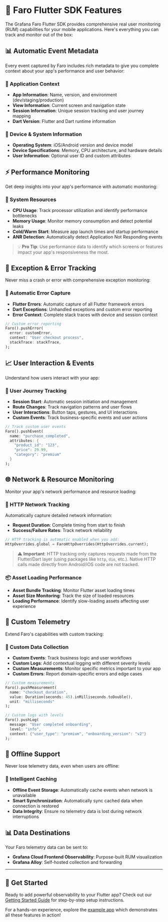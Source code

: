 # 🚀 Faro Flutter SDK Features

The Grafana Faro Flutter SDK provides comprehensive real user monitoring (RUM) capabilities for your mobile applications. Here's everything you can track and monitor out of the box:

## 📊 Automatic Event Metadata

Every event captured by Faro includes rich metadata to give you complete context about your app's performance and user behavior:

### 📱 Application Context

- **App Information**: Name, version, and environment (dev/staging/production)
- **View Information**: Current screen and navigation state
- **Session Information**: Unique session tracking and user journey mapping
- **Dart Version**: Flutter and Dart runtime information

### 🔧 Device & System Information

- **Operating System**: iOS/Android version and device model
- **Device Specifications**: Memory, CPU architecture, and hardware details
- **User Information**: Optional user ID and custom attributes

## ⚡ Performance Monitoring

Get deep insights into your app's performance with automatic monitoring:

### 🧠 System Resources

- **CPU Usage**: Track processor utilization and identify performance bottlenecks
- **Memory Usage**: Monitor memory consumption and detect potential leaks
- **Cold/Warm Start**: Measure app launch times and startup performance
- **ANR Detection**: Automatically detect Application Not Responding events

> 💡 **Pro Tip**: Use performance data to identify which screens or features impact your app's responsiveness the most.

## 🐛 Exception & Error Tracking

Never miss a crash or error with comprehensive exception monitoring:

### 🚨 Automatic Error Capture

- **Flutter Errors**: Automatic capture of all Flutter framework errors
- **Dart Exceptions**: Unhandled exceptions and custom error reporting
- **Error Context**: Complete stack traces with device and session context

```dart
// Custom error reporting
Faro().pushError(
  error: customError,
  context: "User checkout process",
  stackTrace: stackTrace,
);
```

## 📈 User Interaction & Events

Understand how users interact with your app:

### 🎯 User Journey Tracking

- **Session Start**: Automatic session initiation and management
- **Route Changes**: Track navigation patterns and user flows
- **User Interactions**: Button taps, gestures, and UI interactions
- **Custom Events**: Track business-specific events and user actions

```dart
// Track custom user events
Faro().pushEvent(
  name: "purchase_completed",
  attributes: {
    "product_id": "123",
    "price": 29.99,
    "category": "premium"
  }
);
```

## 🌐 Network & Resource Monitoring

Monitor your app's network performance and resource loading:

### 📡 HTTP Network Tracking

Automatically capture detailed network information:

- **Request Duration**: Complete timing from start to finish
- **Success/Failure Rates**: Track network reliability

```dart
// HTTP tracking is automatic enabled when you add:
HttpOverrides.global = FaroHttpOverrides(HttpOverrides.current);
```

> ⚠️ **Important**: HTTP tracking only captures requests made from the Flutter/Dart layer (using packages like `http`, `dio`, etc.). Native HTTP calls made directly from Android/iOS code are not tracked.

### 📦 Asset Loading Performance

- **Asset Bundle Tracking**: Monitor Flutter asset loading times
- **Asset Size Monitoring**: Track the size of loaded resources
- **Loading Performance**: Identify slow-loading assets affecting user experience

## 🎨 Custom Telemetry

Extend Faro's capabilities with custom tracking:

### 📝 Custom Data Collection

- **Custom Events**: Track business logic and user workflows
- **Custom Logs**: Add contextual logging with different severity levels
- **Custom Measurements**: Monitor specific metrics important to your app
- **Custom Errors**: Report domain-specific errors and edge cases

```dart
// Custom measurements
Faro().pushMeasurement(
  name: "checkout_duration",
  value: Duration(seconds: 45).inMilliseconds.toDouble(),
  unit: "milliseconds"
);

// Custom logs with levels
Faro().pushLog(
  message: "User completed onboarding",
  level: "info",
  context: {"user_type": "premium", "onboarding_version": "v2"}
);
```

## 💾 Offline Support

Never lose telemetry data, even when users are offline:

### 🔄 Intelligent Caching

- **Offline Event Storage**: Automatically cache events when network is unavailable
- **Smart Synchronization**: Automatically sync cached data when connection is restored
- **Data Integrity**: Ensure no telemetry data is lost during network interruptions

## 📊 Data Destinations

Your Faro telemetry data can be sent to:

- **Grafana Cloud Frontend Observability**: Purpose-built RUM visualization
- **Grafana Alloy**: Self-hosted collection and forwarding

---

## 🚀 Get Started

Ready to add powerful observability to your Flutter app? Check out our [Getting Started Guide](./Getting%20Started.md) for step-by-step setup instructions.

For a hands-on experience, explore the [example app](../example/) which demonstrates all these features in action!
